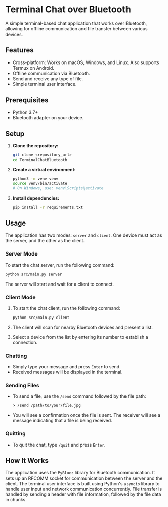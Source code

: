 # Terminal Chat over Bluetooth

A simple terminal-based chat application that works over Bluetooth, allowing for offline communication and file transfer between various devices.

## Features

-   Cross-platform: Works on macOS, Windows, and Linux. Also supports Termux on Android.
-   Offline communication via Bluetooth.
-   Send and receive any type of file.
-   Simple terminal user interface.

## Prerequisites

-   Python 3.7+
-   Bluetooth adapter on your device.

## Setup

1.  **Clone the repository:**
    ```bash
    git clone <repository_url>
    cd TerminalChatBluetooth
    ```

2.  **Create a virtual environment:**
    ```bash
    python3 -m venv venv
    source venv/bin/activate
    # On Windows, use: venv\Scripts\activate
    ```

3.  **Install dependencies:**
    ```bash
    pip install -r requirements.txt
    ```

## Usage

The application has two modes: `server` and `client`. One device must act as the server, and the other as the client.

### Server Mode

To start the chat server, run the following command:

```bash
python src/main.py server
```

The server will start and wait for a client to connect.

### Client Mode

1.  To start the chat client, run the following command:
    ```bash
    python src/main.py client
    ```

2.  The client will scan for nearby Bluetooth devices and present a list.

3.  Select a device from the list by entering its number to establish a connection.

### Chatting

-   Simply type your message and press `Enter` to send.
-   Received messages will be displayed in the terminal.

### Sending Files

-   To send a file, use the `/send` command followed by the file path:
    ```
    > /send /path/to/your/file.jpg
    ```
-   You will see a confirmation once the file is sent. The receiver will see a message indicating that a file is being received.

### Quitting

-   To quit the chat, type `/quit` and press `Enter`.

## How It Works

The application uses the `PyBluez` library for Bluetooth communication. It sets up an RFCOMM socket for communication between the server and the client. The terminal user interface is built using Python's `asyncio` library to handle user input and network communication concurrently. File transfer is handled by sending a header with file information, followed by the file data in chunks.

